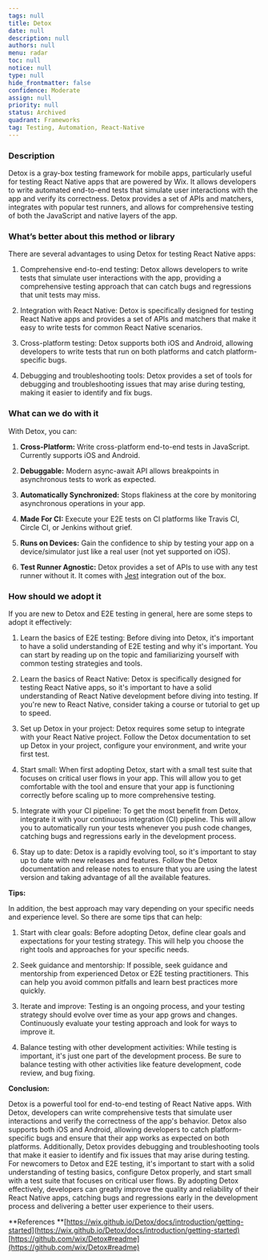 ```yaml
---
tags: null
title: Detox
date: null
description: null
authors: null
menu: radar
toc: null
notice: null
type: null
hide_frontmatter: false
confidence: Moderate
assign: null
priority: null
status: Archived
quadrant: Frameworks
tag: Testing, Automation, React-Native
---
```


<!-- table_of_contents 05aaece9-2816-47ea-9026-4f43def454ad -->

### Description

Detox is a gray-box testing framework for mobile apps, particularly useful for testing React Native apps that are powered by Wix. It allows developers to write automated end-to-end tests that simulate user interactions with the app and verify its correctness. Detox provides a set of APIs and matchers, integrates with popular test runners, and allows for comprehensive testing of both the JavaScript and native layers of the app.

### What’s better about this method or library

There are several advantages to using Detox for testing React Native apps:

1. Comprehensive end-to-end testing: Detox allows developers to write tests that simulate user interactions with the app, providing a comprehensive testing approach that can catch bugs and regressions that unit tests may miss.

2. Integration with React Native: Detox is specifically designed for testing React Native apps and provides a set of APIs and matchers that make it easy to write tests for common React Native scenarios.
3. Cross-platform testing: Detox supports both iOS and Android, allowing developers to write tests that run on both platforms and catch platform-specific bugs.
4. Debugging and troubleshooting tools: Detox provides a set of tools for debugging and troubleshooting issues that may arise during testing, making it easier to identify and fix bugs.

### What can we do with it

With Detox, you can:

1. **Cross-Platform:** Write cross-platform end-to-end tests in JavaScript. Currently supports iOS and Android.

2. **Debuggable:** Modern async-await API allows breakpoints in asynchronous tests to work as expected.
3. **Automatically Synchronized:** Stops flakiness at the core by monitoring asynchronous operations in your app.
4. **Made For CI:** Execute your E2E tests on CI platforms like Travis CI, Circle CI, or Jenkins without grief.
5. **Runs on Devices:** Gain the confidence to ship by testing your app on a device/simulator just like a real user (not yet supported on iOS).
6. **Test Runner Agnostic:** Detox provides a set of APIs to use with any test runner without it. It comes with [Jest](https://jestjs.io/) integration out of the box.

### How should we adopt it

If you are new to Detox and E2E testing in general, here are some steps to adopt it effectively:

1. Learn the basics of E2E testing: Before diving into Detox, it's important to have a solid understanding of E2E testing and why it's important. You can start by reading up on the topic and familiarizing yourself with common testing strategies and tools.

2. Learn the basics of React Native: Detox is specifically designed for testing React Native apps, so it's important to have a solid understanding of React Native development before diving into testing. If you're new to React Native, consider taking a course or tutorial to get up to speed.
3. Set up Detox in your project: Detox requires some setup to integrate with your React Native project. Follow the Detox documentation to set up Detox in your project, configure your environment, and write your first test.
4. Start small: When first adopting Detox, start with a small test suite that focuses on critical user flows in your app. This will allow you to get comfortable with the tool and ensure that your app is functioning correctly before scaling up to more comprehensive testing.
5. Integrate with your CI pipeline: To get the most benefit from Detox, integrate it with your continuous integration (CI) pipeline. This will allow you to automatically run your tests whenever you push code changes, catching bugs and regressions early in the development process.
6. Stay up to date: Detox is a rapidly evolving tool, so it's important to stay up to date with new releases and features. Follow the Detox documentation and release notes to ensure that you are using the latest version and taking advantage of all the available features.

**Tips:**

In addition, the best approach may vary depending on your specific needs and experience level. So there are some tips that can help:

1. Start with clear goals: Before adopting Detox, define clear goals and expectations for your testing strategy. This will help you choose the right tools and approaches for your specific needs.

2. Seek guidance and mentorship: If possible, seek guidance and mentorship from experienced Detox or E2E testing practitioners. This can help you avoid common pitfalls and learn best practices more quickly.
3. Iterate and improve: Testing is an ongoing process, and your testing strategy should evolve over time as your app grows and changes. Continuously evaluate your testing approach and look for ways to improve it.
4. Balance testing with other development activities: While testing is important, it's just one part of the development process. Be sure to balance testing with other activities like feature development, code review, and bug fixing.


**Conclusion:**

Detox is a powerful tool for end-to-end testing of React Native apps. With Detox, developers can write comprehensive tests that simulate user interactions and verify the correctness of the app's behavior. Detox also supports both iOS and Android, allowing developers to catch platform-specific bugs and ensure that their app works as expected on both platforms. Additionally, Detox provides debugging and troubleshooting tools that make it easier to identify and fix issues that may arise during testing. For newcomers to Detox and E2E testing, it's important to start with a solid understanding of testing basics, configure Detox properly, and start small with a test suite that focuses on critical user flows. By adopting Detox effectively, developers can greatly improve the quality and reliability of their React Native apps, catching bugs and regressions early in the development process and delivering a better user experience to their users.

**References
**[https://wix.github.io/Detox/docs/introduction/getting-started](https://wix.github.io/Detox/docs/introduction/getting-started)
[https://github.com/wix/Detox#readme](https://github.com/wix/Detox#readme)


<!-- child_database e7795943-5540-4430-ac1c-8a492432a8e0 -->
